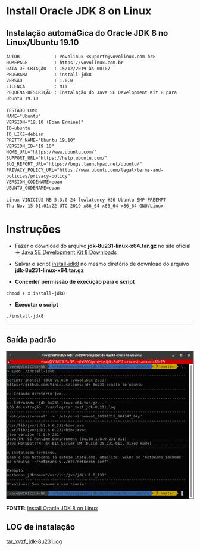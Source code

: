 # Install Oracle JDK 8 on Linux
## Instalação automáGica do Oracle JDK 8 no Linux/Ubuntu 19.10


```
AUTOR             : Vovolinux <suporte@vovolinux.com.br>
HOMEPAGE          : https://vovolinux.com.br 
DATA-DE-CRIAÇÃO   : 15/12/2019 às 00:07 
PROGRAMA          : install-jdk8
VERSÃO            : 1.0.0
LICENÇA           : MIT
PEQUENA-DESCRIÇÃO : Instalação do Java SE Development Kit 8 para Ubuntu 19.10

TESTADO COM:
NAME="Ubuntu"
VERSION="19.10 (Eoan Ermine)"
ID=ubuntu
ID_LIKE=debian
PRETTY_NAME="Ubuntu 19.10"
VERSION_ID="19.10"
HOME_URL="https://www.ubuntu.com/"
SUPPORT_URL="https://help.ubuntu.com/"
BUG_REPORT_URL="https://bugs.launchpad.net/ubuntu/"
PRIVACY_POLICY_URL="https://www.ubuntu.com/legal/terms-and-policies/privacy-policy"
VERSION_CODENAME=eoan
UBUNTU_CODENAME=eoan

Linux VINICIUS-NB 5.3.0-24-lowlatency #26-Ubuntu SMP PREEMPT
Thu Nov 15 01:01:22 UTC 2019 x86_64 x86_64 x86_64 GNU/Linux
```

# Instruções

- Fazer o download do arquivo __jdk-8u231-linux-x64.tar.gz__ no site oficial -> [Java SE Development Kit 8 Downloads](https://www.oracle.com/technetwork/java/javase/downloads/jdk8-downloads-2133151.html)


- Salvar o script [install-jdk8](install-jdk8) no mesmo diretório de download do arquivo __jdk-8u231-linux-x64.tar.gz__ 

- __Conceder permissão de execução para o script__
```
chmod + x install-jdk8
```

- __Executar o script__
```
./install-jdk8
```

---

## Saída padrão

![install-jdk8-saida-padrao.png](imagens/install-jdk8-saida-padrao.png)


__FONTE:__ [Install Oracle JDK 8 on Linux](https://www.javahelps.com/2015/03/install-oracle-jdk-in-ubuntu.html)

## LOG de instalação
[tar_xvzf_jdk-8u231.log](tar_xvzf_jdk-8u231.log)

